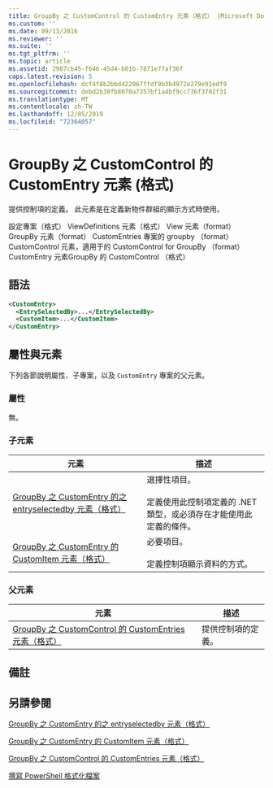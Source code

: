 ```yaml
---
title: GroupBy 之 CustomControl 的 CustomEntry 元素（格式） |Microsoft Docs
ms.custom: ''
ms.date: 09/13/2016
ms.reviewer: ''
ms.suite: ''
ms.tgt_pltfrm: ''
ms.topic: article
ms.assetid: 2987cb45-f646-45d4-b81b-7871e77af36f
caps.latest.revision: 5
ms.openlocfilehash: dcf4f8b2bbd422067ffdf9b3b4972e279e91edf9
ms.sourcegitcommit: debd2b38fb8070a7357bf1a4bf9cc736f3702f31
ms.translationtype: MT
ms.contentlocale: zh-TW
ms.lasthandoff: 12/05/2019
ms.locfileid: "72364057"
---
```

# <a name="customentry-element-for-customcontrol-for-groupby-format"></a>GroupBy 之 CustomControl 的 CustomEntry 元素 (格式)

提供控制項的定義。 此元素是在定義新物件群組的顯示方式時使用。

設定專案（格式） ViewDefinitions 元素（格式） View 元素（format） GroupBy 元素（format） CustomEntries 專案的 groupby （format） CustomControl 元素，適用于的 CustomControl for GroupBy （format） CustomEntry 元素GroupBy 的 CustomControl （格式）

## <a name="syntax"></a>語法

```xml
<CustomEntry>
  <EntrySelectedBy>...</EntrySelectedBy>
  <CustomItem>...</CustomItem>
</CustomEntry>
```

## <a name="attributes-and-elements"></a>屬性與元素

下列各節說明屬性、子專案，以及 `CustomEntry` 專案的父元素。

### <a name="attributes"></a>屬性

無。

### <a name="child-elements"></a>子元素

|元素|描述|
|-------------|-----------------|
|[GroupBy 之 CustomEntry 的之 entryselectedby 元素（格式）](./entryselectedby-element-for-customentry-for-groupby-format.md)|選擇性項目。<br /><br /> 定義使用此控制項定義的 .NET 類型，或必須存在才能使用此定義的條件。|
|[GroupBy 之 CustomEntry 的 CustomItem 元素（格式）](./customitem-element-for-customentry-for-groupby-format.md)|必要項目。<br /><br /> 定義控制項顯示資料的方式。|

### <a name="parent-elements"></a>父元素

|元素|描述|
|-------------|-----------------|
|[GroupBy 之 CustomControl 的 CustomEntries 元素（格式）](./customentries-element-for-customcontrol-for-groupby-format.md)|提供控制項的定義。|

## <a name="remarks"></a>備註

## <a name="see-also"></a>另請參閱

[GroupBy 之 CustomEntry 的之 entryselectedby 元素（格式）](./entryselectedby-element-for-customentry-for-groupby-format.md)

[GroupBy 之 CustomEntry 的 CustomItem 元素（格式）](./customitem-element-for-customentry-for-groupby-format.md)

[GroupBy 之 CustomControl 的 CustomEntries 元素（格式）](./customentries-element-for-customcontrol-for-groupby-format.md)

[撰寫 PowerShell 格式化檔案](./writing-a-powershell-formatting-file.md)
